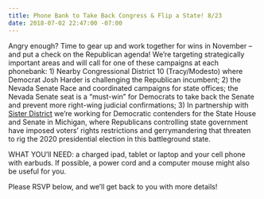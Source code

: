 ```yaml
---
title: Phone Bank to Take Back Congress & Flip a State! 8/23
date: 2018-07-02 22:47:00 -07:00
---
```


Angry enough? Time to gear up and work together for wins in November – and put a check on the Republican agenda! We’re targeting strategically important areas and will call for one of these campaigns at each phonebank: 1) Nearby Congressional District 10 (Tracy/Modesto) where Democrat Josh Harder is challenging the Republican incumbent; 2) the Nevada Senate Race and coordinated campaigns for state offices; the Nevada Senate seat is a “must-win” for Democrats to take back the Senate and prevent more right-wing judicial confirmations; 3) In partnership with [Sister District](https://www.sisterdistrict.com/teams/california/ca13) we’re working for Democratic contenders for the State House and Senate in Michigan, where Republicans controlling state government have imposed voters’ rights restrictions and gerrymandering that threaten to rig the 2020 presidential election in this battleground state.

WHAT YOU’ll NEED: a charged ipad, tablet or laptop and your cell phone with earbuds. If possible, a power cord and a computer mouse might also be useful for you.

Please RSVP below, and we’ll get back to you with more details!